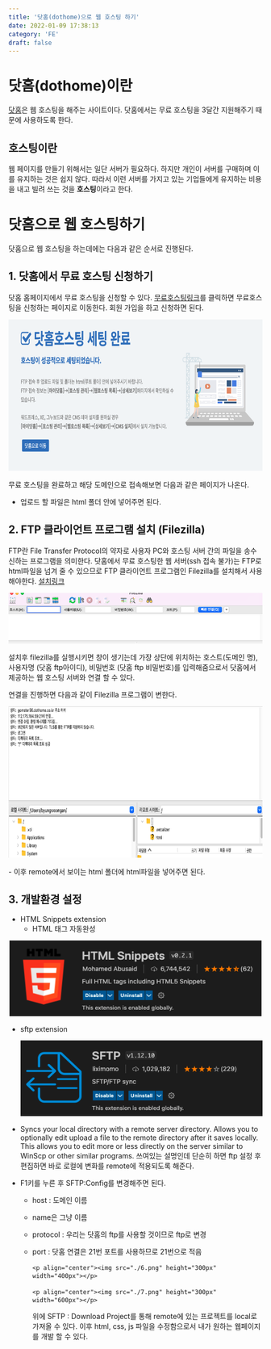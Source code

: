 ```yaml
---
title: '닷홈(dothome)으로 웹 호스팅 하기'
date: 2022-01-09 17:38:13
category: 'FE'
draft: false
---
```


# 닷홈(dothome)이란

[닷홈](https://www.dothome.co.kr/)은 웹 호스팅을 해주는 사이트이다. 닷홈에서는 무료 호스팅을 3달간 지원해주기 때문에 사용하도록 한다.

## 호스팅이란

웹 페이지를 만들기 위해서는 일단 서버가 필요하다. 하지만 개인이 서버를 구매하며 이를 유지하는 것은 쉽지 않다. 따라서 이런 서버를 가지고 있는 기업들에게 유지하는 비용을 내고 빌려 쓰는 것을 **호스팅**이라고 한다.

# 닷홈으로 웹 호스팅하기

닷홈으로 웹 호스팅을 하는데에는 다음과 같은 순서로 진행된다.

## 1. 닷홈에서 무료 호스팅 신청하기

닷홈 홈페이지에서 무료 호스팅을 신청할 수 있다. [무료호스팅링크](https://www.dothome.co.kr/web/free/index.php)를 클릭하면 무료호스팅을 신청하는 페이지로 이동한다. 회원 가입을 하고 신청하면 된다.

<p align="center"><img src="./2.png" height="300px" width="600px"></p>
무료 호스팅을 완료하고 해당 도메인으로 접속해보면 다음과 같은 페이지가 나온다.

- 업로드 할 파일은 html 폴더 안에 넣어주면 된다.

## 2. FTP 클라이언트 프로그램 설치 (Filezilla)

FTP란 File Transfer Protocol의 약자로 사용자 PC와 호스팅 서버 간의 파일을 송수신하는 프로그램을 의미한다. 닷홈에서 무료 호스팅한 웹 서버(ssh 접속 불가)는 FTP로 html파일을 넘겨 줄 수 있으므로 FTP 클라이언트 프로그램인 Filezilla를 설치해서 사용해야한다. [설치링크](https://filezilla-project.org/)

<p align="center"><img src="./1.png" height="100px" width="600px"></p>
설치후 filezilla를 실행시키면 창이 생기는데 가장 상단에 위치하는 호스트(도메인 명), 사용자명 (닷홈 ftp아이디), 비밀번호 (닷홈 ftp 비밀번호)를 입력해줌으로서 닷홈에서 제공하는 웹 호스팅 서버와 연결 할 수 있다.

연결을 진행하면 다음과 같이 Filezilla 프로그램이 변한다.

<p align="center"><img src="./3.png" height="300px" width="600px"></p>
- 이후 remote에서 보이는 html 폴더에 html파일을 넣어주면 된다.

## 3. 개발환경 설정

- HTML Snippets extension
  - HTML 태그 자동완성

<p align="center"><img src="./4.png" height="150px" width="500px"></p>

- sftp extension

  <p align="center"><img src="./5.png" height="150px" width="500px"></p>

- Syncs your local directory with a remote server directory. Allows you to optionally edit upload a file to the remote directory after it saves locally. This allows you to edit more or less directly on the server similar to WinScp or other similar programs. 쓰여있는 설명인데 단순히 하면 ftp 설정 후 편집하면 바로 로컬에 변화를 remote에 적용되도록 해준다.

- F1키를 누른 후 SFTP:Config를 변경해주면 된다.

  - host : 도메인 이름
  - name은 그냥 이름
  - protocol : 우리는 닷홈의 ftp를 사용할 것이므로 ftp로 변경
  - port : 닷홈 연결은 21번 포트를 사용하므로 21번으로 적음

        <p align="center"><img src="./6.png" height="300px" width="400px"></p>

        <p align="center"><img src="./7.png" height="300px" width="600px"></p>

    위에 SFTP : Download Project를 통해 remote에 있는 프로젝트를 local로 가져올 수 있다. 이후 html, css, js 파일을 수정함으로서 내가 원하는 웹페이지를 개발 할 수 있다.
